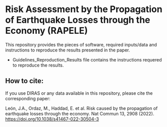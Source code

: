 # Risk Assessment by the Propagation of Earthquake Losses through the Economy (RAPELE)

This repository provides the pieces of software, required inputs/data and instructions to reproduce the results presented in the paper.   

* Guidelines_Reproduction_Results file contains the instructions requered to reproduce the results.

## How to cite:
If you use DIRAS or any data available in this repository, please cite the corresponding paper:

León, J.A., Ordaz, M., Haddad, E. et al. Risk caused by the propagation of earthquake losses through the economy. Nat Commun 13, 2908 (2022). https://doi.org/10.1038/s41467-022-30504-3
